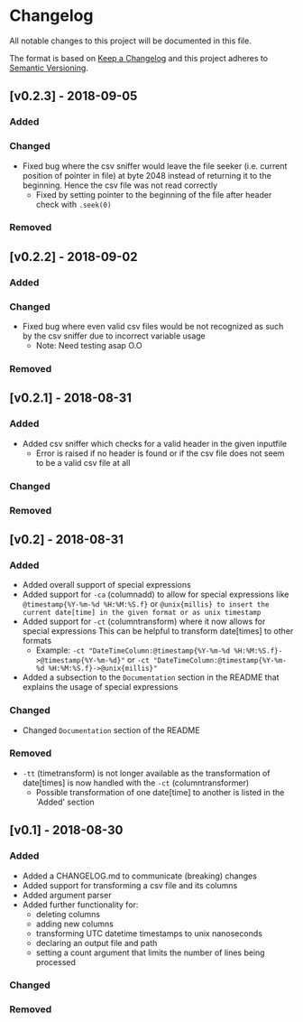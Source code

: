 # Changelog
All notable changes to this project will be documented in this file.

The format is based on [Keep a Changelog](http://keepachangelog.com/en/1.0.0/)
and this project adheres to [Semantic Versioning](http://semver.org/spec/v2.0.0.html).

## [v0.2.3] - 2018-09-05
### Added
### Changed
- Fixed bug where the csv sniffer would leave the file seeker (i.e. current position of pointer in file) at byte 2048 instead of
returning it to the beginning. Hence the csv file was not read correctly
  - Fixed by setting pointer to the beginning of the file after header check with `.seek(0)`
### Removed

## [v0.2.2] - 2018-09-02
### Added
### Changed
- Fixed bug where even valid csv files would be not recognized as such by the csv sniffer due to incorrect variable usage
  - Note: Need testing asap O.O
### Removed

## [v0.2.1] - 2018-08-31
### Added
- Added csv sniffer which checks for a valid header in the given inputfile
  - Error is raised if no header is found or if the csv file does not seem to be a valid csv file at all
### Changed
### Removed

## [v0.2] - 2018-08-31
### Added
- Added overall support of special expressions
- Added support for `-ca` (columnadd) to allow for special expressions like `@timestamp{%Y-%m-%d %H:%M:%S.f}` or `@unix{millis} to
insert the current date[time] in the given format or as unix timestamp`
- Added support for `-ct` (columntransform) where it now allows for special expressions This can be helpful to transform date[times] to other formats
  - Example: `-ct "DateTimeColumn:@timestamp{%Y-%m-%d %H:%M:%S.f}->@timestamp{%Y-%m-%d}"` or `-ct "DateTimeColumn:@timestamp{%Y-%m-%d %H:%M:%S.f}->@unix{millis}"`
- Added a subsection to the `Documentation` section in the README that explains the usage of special expressions
### Changed
- Changed `Documentation` section of the README
### Removed
- `-tt` (timetransform) is not longer available as the transformation of date[times] is now handled with the `-ct` (columntransformer)
  - Possible transformation of one date[time] to another is listed in the 'Added' section

## [v0.1] - 2018-08-30
### Added
- Added a CHANGELOG.md to communicate (breaking) changes
- Added support for transforming a csv file and its columns
- Added argument parser
- Added further functionality for:
  - deleting columns
  - adding new columns
  - transforming UTC datetime timestamps to unix nanoseconds
  - declaring an output file and path
  - setting a count argument that limits the number of lines being processed
### Changed
### Removed
